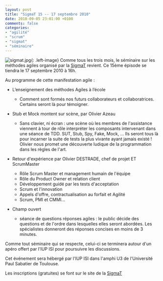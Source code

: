 ```yaml
---
layout: post
title: "SigmaT 15 -- 17 septembre 2010"
date: 2010-09-05 23:01:00 +0100
comments: false
categories: 
- "agilité"
- "scrum"
- "sigmat"
- "séminaire"
---
```

![sigmat.jpg](https://blog.crafting-labs.fr/images/logo/.sigmat_s.jpg){: .left-image}
Comme tous les trois mois, le séminaire sur les méthodes agiles organisé par la [SigmaT](http://www.sigmat.fr) revient. Ce 15ème épisode se tiendra le 17 septembre 2010 à 16h.


Au programme de cette manifestation agile : 

*  L’enseignement des méthodes Agiles à l’école
	* Comment sont formés nos futurs collaborateurs et collaboratrices. Certains seront là pour témoigner.

* Stub et Mock montent sur scène, par Olivier Azeau
	* Sans clavier, ni écran : une scène où les membres de l'assistance viennent à tour de rôle interpréter les composants intervenant dans une séance de TDD. SUT, Stub, Spy, Fake, Mock, ... Ils seront tous là pour incarner la suite de tests la plus vivante ayant jamais existé ! Olivier nous promet une découverte ludique de la programmation dans les règles de l'art.

* Retour d'expérience par Olivier DESTRADE, chef de projet ET ScrumMaster
	* Rôle Scrum Master et management humain de l'équipe
	* Rôle du Product Owner et relation client
	* Développement guidé par les tests d'acceptation
	* Scrum et l'innovation
	* Appels d'offre, contractualisation au forfait et Agilité
	* Scrum, PMI et CMMI...

* Champ ouvert
	* séance de questions réponses agiles : le public décide des questions et de l'ordre dans lesquelles elles seront abordées. Les spécialistes donneront des réponses concises en moins de 3 minutes.

Comme tout séminaire qui se respecte, celui-ci se terminera autour d'un apéro offert par l'IUP ISI pour poursuivre les discussions.

Cet événement sera hébergé par l'IUP ISI dans l'amphi U3 de l'Université Paul Sabatier de Toulouse.


Les inscriptions (gratuites) se font sur le site de la [SigmaT](http://www.sigmat.fr)


